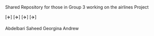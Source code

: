 Shared Repository for those in Group 3 working on the airlines Project

[:airplane:] [:airplane:] [:airplane:] [:airplane:]

Abdelbari
Saheed
Georgina
Andrew